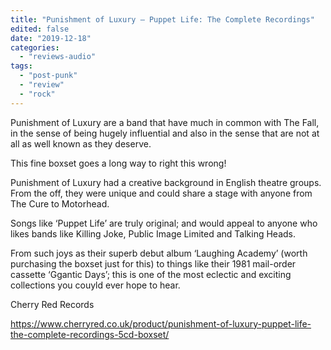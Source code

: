 ```yaml
---
title: "Punishment of Luxury – Puppet Life: The Complete Recordings"
edited: false
date: "2019-12-18"
categories:
  - "reviews-audio"
tags:
  - "post-punk"
  - "review"
  - "rock"
---
```


Punishment of Luxury are a band that have much in common with The Fall, in the sense of being hugely influential and also in the sense that are not at all as well known as they deserve.

This fine boxset goes a long way to right this wrong!

Punishment of Luxury had a creative background in English theatre groups. From the off, they were unique and could share a stage with anyone from The Cure to Motorhead.

Songs like ‘Puppet Life’ are truly original; and would appeal to anyone who likes bands like Killing Joke, Public Image Limited and Talking Heads.

From such joys as their superb debut album ‘Laughing Academy’ (worth purchasing the boxset just for this) to things like their 1981 mail-order cassette ‘Ggantic Days’; this is one of the most eclectic and exciting collections you couyld ever hope to hear.

Cherry Red Records

https://www.cherryred.co.uk/product/punishment-of-luxury-puppet-life-the-complete-recordings-5cd-boxset/
